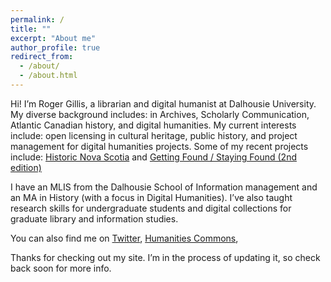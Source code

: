 ```yaml
---
permalink: /
title: ""
excerpt: "About me"
author_profile: true
redirect_from: 
  - /about/
  - /about.html
---
```


Hi! I’m Roger Gillis, a librarian and digital humanist at Dalhousie University. My diverse background includes: in  Archives, Scholarly Communication, Atlantic Canadian history, and digital humanities. My current interests include: open licensing in cultural heritage, public history, and project management for digital humanities projects. Some of my recent projects include: [Historic Nova Scotia](https://historicnovascotia.ca/) and [Getting Found / Staying Found (2nd edition)](https://docs.pkp.sfu.ca/getting-found-staying-found/en/)

I have an MLIS from the Dalhousie School of Information management and an MA in History (with a focus in Digital Humanities). I’ve also taught research skills for undergraduate students and digital collections for graduate library and information studies. 

You can also find me on [Twitter](https://twitter.com/rcgillis), [Humanities Commons](https://hcommons.org/members/rcgillis), 

Thanks for checking out my site. I’m in the process of updating it, so check back soon for more info. 
